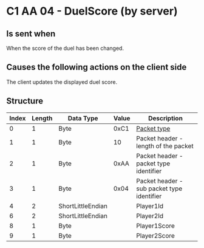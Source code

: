 # C1 AA 04 - DuelScore (by server)

## Is sent when

When the score of the duel has been changed.

## Causes the following actions on the client side

The client updates the displayed duel score.

## Structure

| Index | Length | Data Type | Value | Description |
|-------|--------|-----------|-------|-------------|
| 0 | 1 |   Byte   | 0xC1  | [Packet type](PacketTypes.md) |
| 1 | 1 |    Byte   |   10   | Packet header - length of the packet |
| 2 | 1 |    Byte   | 0xAA  | Packet header - packet type identifier |
| 3 | 1 |    Byte   | 0x04  | Packet header - sub packet type identifier |
| 4 | 2 | ShortLittleEndian |  | Player1Id |
| 6 | 2 | ShortLittleEndian |  | Player2Id |
| 8 | 1 | Byte |  | Player1Score |
| 9 | 1 | Byte |  | Player2Score |